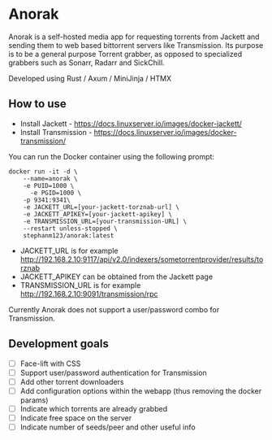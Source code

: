 # Anorak

Anorak is a self-hosted media app for requesting torrents from Jackett and sending them to web based bittorrent servers like Transmission.
Its purpose is to be a general purpose Torrent grabber, as opposed to specialized grabbers such as Sonarr, Radarr and SickChill.

Developed using Rust / Axum / MiniJinja / HTMX

## How to use

- Install Jackett - https://docs.linuxserver.io/images/docker-jackett/
- Install Transmission - https://docs.linuxserver.io/images/docker-transmission/

You can run the Docker container using the following prompt:

```
docker run -it -d \
    --name=anorak \
    -e PUID=1000 \
	  -e PGID=1000 \
    -p 9341:9341\
    -e JACKETT_URL=[your-jackett-torznab-url] \
    -e JACKETT_APIKEY=[your-jackett-apikey] \
    -e TRANSMISSION_URL=[your-transmission-URL] \
    --restart unless-stopped \
    stephanm123/anorak:latest
```

- JACKETT_URL is for example http://192.168.2.10:9117/api/v2.0/indexers/sometorrentprovider/results/torznab
- JACKETT_APIKEY can be obtained from the Jackett page
- TRANSMISSION_URL is for example http://192.168.2.10:9091/transmission/rpc

Currently Anorak does not support a user/password combo for Transmission.

## Development goals

- [ ] Face-lift with CSS
- [ ] Support user/password authentication for Transmission
- [ ] Add other torrent downloaders
- [ ] Add configuration options within the webapp (thus removing the docker params)
- [ ] Indicate which torrents are already grabbed
- [ ] Indicate free space on the server
- [ ] Indicate number of seeds/peer and other useful info
